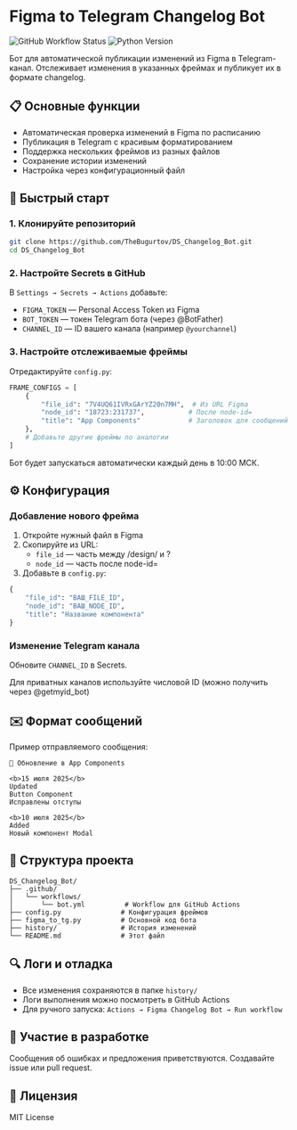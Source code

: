 # Figma to Telegram Changelog Bot

![GitHub Workflow Status](https://img.shields.io/github/actions/workflow/status/TheBugurtov/DS_Changelog_Bot/bot.yml?style=flat-square)
![Python Version](https://img.shields.io/badge/python-3.11+-blue?style=flat-square)

Бот для автоматической публикации изменений из Figma в Telegram-канал. Отслеживает изменения в указанных фреймах и публикует их в формате changelog.

## 📋 Основные функции

- Автоматическая проверка изменений в Figma по расписанию
- Публикация в Telegram с красивым форматированием
- Поддержка нескольких фреймов из разных файлов
- Сохранение истории изменений
- Настройка через конфигурационный файл

## 🚀 Быстрый старт

### 1. Клонируйте репозиторий

```bash
git clone https://github.com/TheBugurtov/DS_Changelog_Bot.git
cd DS_Changelog_Bot
```

### 2. Настройте Secrets в GitHub

В `Settings → Secrets → Actions` добавьте:

- `FIGMA_TOKEN` — Personal Access Token из Figma
- `BOT_TOKEN` — токен Telegram бота (через @BotFather)
- `CHANNEL_ID` — ID вашего канала (например `@yourchannel`)

### 3. Настройте отслеживаемые фреймы

Отредактируйте `config.py`:

```python
FRAME_CONFIGS = [
    {
        "file_id": "7V4UQ61IVRxGArYZ20n7MH",  # Из URL Figma
        "node_id": "18723:231737",           # После node-id=
        "title": "App Components"            # Заголовок для сообщений
    },
    # Добавьте другие фреймы по аналогии
]
```

Бот будет запускаться автоматически каждый день в 10:00 МСК.

## ⚙️ Конфигурация

### Добавление нового фрейма

1. Откройте нужный файл в Figma
2. Скопируйте из URL:
   - `file_id` — часть между /design/ и ?
   - `node_id` — часть после node-id=
3. Добавьте в `config.py`:

```python
{
    "file_id": "ВАШ_FILE_ID",
    "node_id": "ВАШ_NODE_ID",
    "title": "Название компонента"
}
```

### Изменение Telegram канала

Обновите `CHANNEL_ID` в Secrets.

Для приватных каналов используйте числовой ID (можно получить через @getmyid_bot)

## ✉️ Формат сообщений

Пример отправляемого сообщения:

```
🔄 Обновление в App Components

<b>15 июля 2025</b>
Updated  
Button Component  
Исправлены отступы

<b>10 июля 2025</b>
Added  
Новый компонент Modal
```

## 📂 Структура проекта

```
DS_Changelog_Bot/
├── .github/
│   └── workflows/
│       └── bot.yml          # Workflow для GitHub Actions
├── config.py               # Конфигурация фреймов
├── figma_to_tg.py          # Основной код бота
├── history/                # История изменений
└── README.md               # Этот файл
```

## 🔍 Логи и отладка

- Все изменения сохраняются в папке `history/`
- Логи выполнения можно посмотреть в GitHub Actions
- Для ручного запуска: `Actions → Figma Changelog Bot → Run workflow`

## 🤝 Участие в разработке

Сообщения об ошибках и предложения приветствуются. Создавайте issue или pull request.

## 📜 Лицензия

MIT License
